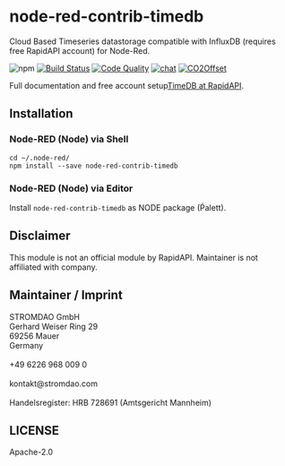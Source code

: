 # node-red-contrib-timedb
Cloud Based Timeseries datastorage compatible with InfluxDB (requires free RapidAPI account) for Node-Red.

![npm](https://img.shields.io/npm/dw/node-red-contrib-timedb) [![Build Status](https://travis-ci.com/energychain/node-red-contrib-timedb.svg?branch=master)](https://travis-ci.com/energychain/node-red-contrib-timedb) [![Code Quality](https://www.code-inspector.com/project/12360/score/svg)](https://frontend.code-inspector.com/public/project/12360/node-red-contrib-timedb/dashboard) [![chat](https://img.shields.io/badge/chat-support-brightgreen)](https://tawk.to/chat/5c53189451410568a109843f/default) [![CO2Offset](https://api.corrently.io/v2.0/ghgmanage/statusimg?host=node-red-contrib-timedb&svg=1)](https://co2offset.io/badge.html?host=node-red-contrib-timedb)

Full documentation and free account setup[TimeDB at RapidAPI](https://rapidapi.com/stromdao-stromdao-default/api/timedb).

## Installation

### Node-RED (Node) via Shell
```shell
cd ~/.node-red/
npm install --save node-red-contrib-timedb
```

### Node-RED (Node) via Editor
Install `node-red-contrib-timedb` as NODE package (Ṕalett).


## Disclaimer
This module is not an official module by RapidAPI. Maintainer is not affiliated with company.

## Maintainer / Imprint
<addr>
STROMDAO GmbH  <br/>
Gerhard Weiser Ring 29  <br/>
69256 Mauer  <br/>
Germany  <br/>
  <br/>
+49 6226 968 009 0  <br/>
  <br/>
kontakt@stromdao.com  <br/>
  <br/>
Handelsregister: HRB 728691 (Amtsgericht Mannheim)
</addr>


## LICENSE
Apache-2.0

